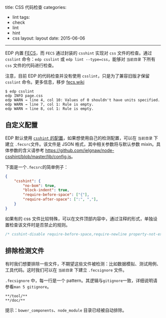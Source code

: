 title: CSS 代码检查
categories:
- lint
tags:
-  check
-  lint
-  hint
-  css
layout:
    layout
date:
    2015-06-06
---

EDP 内置 [FECS](https://github.com/ecomfe/fecs)，而 `FECS` 通过封装的 `csshint` 实现对 `css` 文件的检查。通过 `csslint` 命令：`edp csslint` 或 `edp lint --type=css`，能够对 `当前目录` 下所有 `css` 文件的代码进行检查。

注意，目前 EDP 的代码检查并没有使用 `csslint`，只是为了兼容旧版才保留 `csslint` 命令。更多信息，移步 [fecs.wiki](https://github.com/ecomfe/fecs/wiki)

```
$ edp csslint
edp INFO page.css
edp WARN → line 4, col 10: Values of 0 shouldn't have units specified.
edp WARN → line 7, col 1: Rule is empty.
edp WARN → line 8, col 1: Rule is empty.
```

## 自定义配置

EDP 默认使用 [`csshint` 的配置](https://github.com/ecomfe/fecs/blob/master/lib/css/csshint.json)，如果想使用自己的检测配置，可以在 `当前目录` 下建立 `.fecsrc`文件。该文件是 JSON 格式，其中相关参数将与默认参数 mixin。具体参数的含义请参考 <https://github.com/ielgnaw/node-csshint/blob/master/lib/config.js>。

下面是一个`.fecsrc`的简单例子：

```json
{
    "csshint": {
        "no-bom": true,
        "block-indent": true,
        "require-before-space": ["{"],
        "require-after-space": [":", ","],
    }
}
```

如果有的 css 文件比较特殊，可以在文件顶部内容中，通过注释的形式，单独设置检查该文件时是否禁止的规则。

```css
/* csshint-disable require-before-space,require-newline property-not-existed*/
```

## 排除检测文件

有时我们想要排除一些文件，不期望这些文件被检测：比如数据模拟、测试用例、工具代码。这时我们可以在 `当前目录` 下建立 `.fecsignore` 文件。

`.fecsignore` 中，每一行是一个 pattern。其逻辑与`gitignore`一致，详细说明请参看`man 5 gitignore`。

```
**/tool/**
**/doc/**
```

提示：`bower_components`、`node_module` 目录已经被自动排除。
